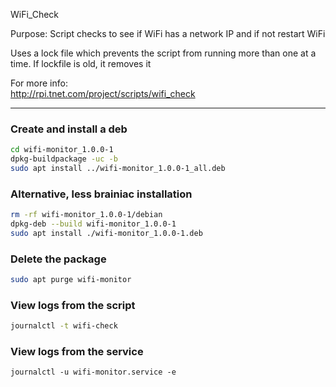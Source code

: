 WiFi_Check

Purpose:
Script checks to see if WiFi has a network IP and if not
restart WiFi

Uses a lock file which prevents the script from running more
than one at a time.  If lockfile is old, it removes it

For more info:  
http://rpi.tnet.com/project/scripts/wifi_check

---

### Create and install a deb

```bash
cd wifi-monitor_1.0.0-1
dpkg-buildpackage -uc -b
sudo apt install ../wifi-monitor_1.0.0-1_all.deb
```

### Alternative, less brainiac installation

```bash
rm -rf wifi-monitor_1.0.0-1/debian
dpkg-deb --build wifi-monitor_1.0.0-1
sudo apt install ./wifi-monitor_1.0.0-1.deb
```

### Delete the package
```bash
sudo apt purge wifi-monitor
```

### View logs from the script

```bash
journalctl -t wifi-check
```

### View logs from the service

```bas
journalctl -u wifi-monitor.service -e
```


